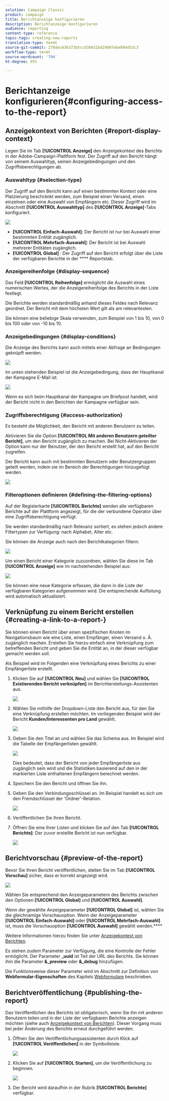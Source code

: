 ```yaml
---
solution: Campaign Classic
product: campaign
title: Berichtanzeige konfigurieren
description: Berichtanzeige konfigurieren
audience: reporting
content-type: reference
topic-tags: creating-new-reports
translation-type: tm+mt
source-git-commit: 278dec636373b5ccd3b631bd29607ebe894d53c3
workflow-type: tm+mt
source-wordcount: '794'
ht-degree: 95%

---
```



# Berichtanzeige konfigurieren{#configuring-access-to-the-report}

## Anzeigekontext von Berichten {#report-display-context}

Legen Sie im Tab **[!UICONTROL Anzeige]** den Anzeigekontext des Berichts in der Adobe-Campaign-Plattform fest. Der Zugriff auf den Bericht hängt von seinem Auswahltyp, seinen Anzeigebedingungen und den Zugriffsberechtigungen ab.

### Auswahltyp {#selection-type}

Der Zugriff auf den Bericht kann auf einen bestimmten Kontext oder eine Platzierung beschränkt werden, zum Beispiel einen Versand, einen einzelnen oder eine Auswahl von Empfängern etc. Dieser Zugriff wird im Abschnitt **[!UICONTROL Auswahltyp]** des **[!UICONTROL Anzeige]**-Tabs konfiguriert.

![](assets/s_ncs_advuser_report_visibility_4.png)

* **[!UICONTROL Einfach-Auswahl]**: Der Bericht ist nur bei Auswahl einer bestimmten Entität zugänglich.
* **[!UICONTROL Mehrfach-Auswahl]**: Der Bericht ist bei Auswahl mehrerer Entitäten zugänglich.
* **[!UICONTROL Global]** : Der Zugriff auf den Bericht erfolgt über die Liste der verfügbaren Berichte in der  **** Reportstab.

### Anzeigereihenfolge {#display-sequence}

Das Feld **[!UICONTROL Reihenfolge]** ermöglicht die Auswahl eines numerischen Wertes, der die Anzeigereihenfolge des Berichts in der Liste festlegt.

Die Berichte werden standardmäßig anhand dieses Feldes nach Relevanz geordnet. Der Bericht mit dem höchsten Wert gilt als am relevantesten.

Sie können eine beliebige Skala verwenden, zum Beispiel von 1 bis 10, von 0 bis 100 oder von -10 bis 10.

### Anzeigebedingungen {#display-conditions}

Die Anzeige des Berichts kann auch mittels einer Abfrage an Bedingungen geknüpft werden.

![](assets/s_ncs_advuser_report_visibility_5.png)

Im unten stehenden Beispiel ist die Anzeigebedingung, dass der Hauptkanal der Kampagne E-Mail ist.

![](assets/s_ncs_advuser_report_visibility_6.png)

Wenn es sich beim Hauptkanal der Kampagne um Briefpost handelt, wird der Bericht nicht in den Berichten der Kampagne verfügbar sein.

### Zugriffsberechtigung {#access-authorization}

Es besteht die Möglichkeit, den Bericht mit anderen Benutzern zu teilen.

Aktivieren Sie die Option **[!UICONTROL Mit anderen Benutzern geteilter Bericht]**, um den Bericht zugänglich zu machen. Bei Nicht-Aktivieren der Option kann nur der Benutzer, der den Bericht erstellt hat, auf den Bericht zugreifen.

Der Bericht kann auch mit bestimmten Benutzern oder Benutzergruppen geteilt werden, indem sie im Bereich der Berechtigungen hinzugefügt werden.

![](assets/s_ncs_advuser_report_visibility_8.png)

### Filteroptionen definieren {#defining-the-filtering-options}

Auf der Registerkarte **[!UICONTROL Berichte]** werden alle verfügbaren Berichte auf der Plattform angezeigt, für die der verbundene Operator über eine Zugriffsberechtigung verfügt.

Sie werden standardmäßig nach Relevanz sortiert, es stehen jedoch andere Filtertypen zur Verfügung: nach Alphabet, Alter etc.

Sie können die Anzeige auch nach den Berichtkategorien filtern:

![](assets/report_ovv_select_type.png)

Um einen Bericht einer Kategorie zuzuordnen, wählen Sie diese im Tab **[!UICONTROL Anzeige]** wie im nachstehenden Beispiel aus:

![](assets/report_select_category.png)

Sie können eine neue Kategorie erfassen, die dann in die Liste der verfügbaren Kategorien aufgenommen wird. Die entsprechende Auflistung wird automatisch aktualisiert.

## Verknüpfung zu einem Bericht erstellen {#creating-a-link-to-a-report-}

Sie können einen Bericht über einen spezifischen Knoten im Navigationsbaum wie eine Liste, einen Empfänger, einen Versand o. Ä. zugänglich machen. Erstellen Sie hierzu einfach eine Verknüpfung zum betreffenden Bericht und geben Sie die Entität an, in der dieser verfügbar gemacht werden soll.

Als Beispiel wird im Folgenden eine Verknüpfung eines Berichts zu einer Empfängerliste erstellt.

1. Klicken Sie auf **[!UICONTROL Neu]** und wählen Sie **[!UICONTROL Existierenden Bericht verknüpfen]** im Berichterstellungs-Assistenten aus.

   ![](assets/s_ncs_advuser_report_wizard_link_01.png)

1. Wählen Sie mithilfe der Dropdown-Liste den Bericht aus, für den Sie eine Verknüpfung erstellen möchten. Im vorliegenden Beispiel wird der Bericht **Kunden/Interessenten pro Land** gewählt.

   ![](assets/s_ncs_advuser_report_wizard_link_02.png)

1. Geben Sie den Titel an und wählen Sie das Schema aus. Im Beispiel wird die Tabelle der Empfängerlisten gewählt.

   ![](assets/s_ncs_advuser_report_wizard_link_03.png)

   Dies bedeutet, dass der Bericht von jeder Empfängerliste aus zugänglich sein wird und die Statistiken basierend auf den in der markierten Liste enthaltenen Empfängern berechnet werden.

1. Speichern Sie den Bericht und öffnen Sie ihn.
1. Geben Sie den Verbindungsschlüssel an. Im Beispiel handelt es sich um den Fremdschlüssel der &#39;Ordner&#39;-Relation.

   ![](assets/s_ncs_advuser_report_wizard_link_04.png)

1. Veröffentlichen Sie Ihren Bericht.
1. Öffnen Sie eine Ihrer Listen und klicken Sie auf den Tab **[!UICONTROL Berichte]**: Der zuvor erstellte Bericht ist nun verfügbar.

   ![](assets/s_ncs_advuser_report_wizard_link_05.png)

## Berichtvorschau {#preview-of-the-report}

Bevor Sie Ihren Bericht veröffentlichen, stellen Sie im Tab **[!UICONTROL Vorschau]** sicher, dass er korrekt angezeigt wird.

![](assets/s_ncs_advuser_report_preview_01.png)

Wählen Sie entsprechend den Anzeigeparametern des Berichts zwischen den Optionen **[!UICONTROL Global]** und **[!UICONTROL Auswahl]**.

Wenn der gewählte Anzeigeparameter **[!UICONTROL Global]** ist, wählen Sie die gleichnamige Vorschauoption. Wenn der Anzeigeparameter **[!UICONTROL Einfach-Auswahl]** oder **[!UICONTROL Mehrfach-Auswahl]** ist, muss die Vorschauoption **[!UICONTROL Auswahl]** gewählt werden.****

Weitere Informationen hierzu finden Sie unter [Anzeigekontext von Berichten](#report-display-context).

Es stehen zudem Parameter zur Verfügung, die eine Kontrolle der Fehler ermöglicht. Der Parameter **_uuid** ist Teil der URL des Berichts. Sie können ihm die Parameter **&amp;_preview** oder **&amp;_debug** hinzufügen.

Die Funktionsweise dieser Parameter wird im Abschnitt zur Definition von **Webformular-Eigenschaften** des Kapitels [Webformulare](../../web/using/about-web-forms.md) beschrieben.

## Berichtveröffentlichung {#publishing-the-report}

Das Veröffentlichen des Berichts ist obligatorisch, wenn Sie ihn mit anderen Benutzern teilen und in der Liste der verfügbaren Berichte anzeigen möchten (siehe auch [Anzeigekontext von Berichten](#report-display-context)). Dieser Vorgang muss bei jeder Änderung des Berichts erneut durchgeführt werden.

1. Öffnen Sie den Veröffentlichungsassistenten durch Klick auf **[!UICONTROL Veröffentlichen]** in der Symbolleiste.

   ![](assets/s_ncs_advuser_report_publish_01.png)

1. Klicken Sie auf **[!UICONTROL Starten]**, um die Veröffentlichung zu beginnen.

   ![](assets/s_ncs_advuser_report_publish_02.png)

1. Der Bericht wird daraufhin in der Rubrik **[!UICONTROL Berichte]** verfügbar.

